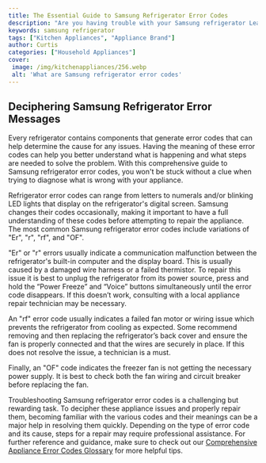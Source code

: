```yaml
---
title: The Essential Guide to Samsung Refrigerator Error Codes
description: "Are you having trouble with your Samsung refrigerator Learn all the essential information about Samsung refrigerator error codes in this guide Get the help you need to deal with these common issues and keep your refrigerator running smoothly"
keywords: samsung refrigerator
tags: ["Kitchen Appliances", "Appliance Brand"]
author: Curtis
categories: ["Household Appliances"]
cover: 
 image: /img/kitchenappliances/256.webp
 alt: 'What are Samsung refrigerator error codes'
---
```

## Deciphering Samsung Refrigerator Error Messages
Every refrigerator contains components that generate error codes that can help determine the cause for any issues. Having the meaning of these error codes can help you better understand what is happening and what steps are needed to solve the problem. With this comprehensive guide to Samsung refrigerator error codes, you won't be stuck without a clue when trying to diagnose what is wrong with your appliance.

Refrigerator error codes can range from letters to numerals and/or blinking LED lights that display on the refrigerator's digital screen. Samsung changes their codes occasionally, making it important to have a full understanding of these codes before attempting to repair the appliance. The most common Samsung refrigerator error codes include variations of "Er", "r", "rf", and "OF".

"Er" or "r" errors usually indicate a communication malfunction between the refrigerator's built-in computer and the display board. This is usually caused by a damaged wire harness or a failed thermistor. To repair this issue it is best to unplug the refrigerator from its power source, press and hold the “Power Freeze” and “Voice” buttons simultaneously until the error code disappears. If this doesn’t work, consulting with a local appliance repair technician may be necessary.

An "rf" error code usually indicates a failed fan motor or wiring issue which prevents the refrigerator from cooling as expected. Some recommend removing and then replacing the refrigerator’s back cover and ensure the fan is properly connected and that the wires are securely in place. If this does not resolve the issue, a technician is a must.

Finally, an "OF" code indicates the freezer fan is not getting the necessary power supply. It is best to check both the fan wiring and circuit breaker before replacing the fan.

Troubleshooting Samsung refrigerator error codes is a challenging but rewarding task. To decipher these appliance issues and properly repair them, becoming familiar with the various codes and their meanings can be a major help in resolving them quickly. Depending on the type of error code and its cause, steps for a repair may require professional assistance. For further reference and guidance, make sure to check out our [Comprehensive Appliance Error Codes Glossary](./error-codes/) for more helpful tips.
